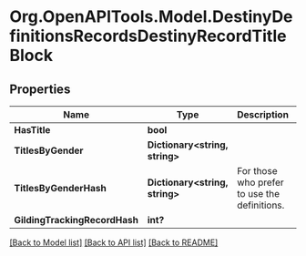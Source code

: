 # Org.OpenAPITools.Model.DestinyDefinitionsRecordsDestinyRecordTitleBlock

## Properties

Name | Type | Description | Notes
------------ | ------------- | ------------- | -------------
**HasTitle** | **bool** |  | [optional] 
**TitlesByGender** | **Dictionary&lt;string, string&gt;** |  | [optional] 
**TitlesByGenderHash** | **Dictionary&lt;string, string&gt;** | For those who prefer to use the definitions. | [optional] 
**GildingTrackingRecordHash** | **int?** |  | [optional] 

[[Back to Model list]](../README.md#documentation-for-models) [[Back to API list]](../README.md#documentation-for-api-endpoints) [[Back to README]](../README.md)

